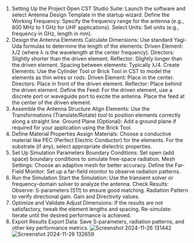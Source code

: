 1. Setting Up the Project
Open CST Studio Suite:
Launch the software and select Antenna Design Template in the startup wizard.
Define the Working Frequency:
Specify the frequency range for the antenna (e.g., 800 MHz to 1 GHz for UHF applications).
Select Units:
Set units (e.g., frequency in GHz, length in mm).
2. Design the Antenna Elements
Calculate Dimensions:
Use standard Yagi-Uda formulas to determine the length of the elements:
Driven Element: λ/2 (where λ is the wavelength at the center frequency).
Directors: Slightly shorter than the driven element.
Reflector: Slightly longer than the driven element.
Spacing between elements: Typically λ/4.
Create Elements:
Use the Cylinder Tool or Brick Tool in CST to model the elements as thin wires or rods.
Driven Element: Place in the center.
Directors: Place in front of the driven element.
Reflector: Place behind the driven element.
Define the Feed:
For the driven element, use a discrete port or waveguide port to excite the antenna.
Place the feed at the center of the driven element.
3. Assemble the Antenna Structure
Align Elements:
Use the Transformations (Translate/Rotate) tool to position elements correctly along a straight line.
Ground Plane (Optional):
Add a ground plane if required for your application using the Brick Tool.
4. Define Material Properties
Assign Materials:
Choose a conductive material like PEC (Perfect Electric Conductor) for the elements.
For the substrate (if any), select appropriate dielectric properties.
5. Set Up Simulation Parameters
Boundary Conditions:
Set open (add space) boundary conditions to simulate free-space radiation.
Mesh Settings:
Choose an adaptive mesh for better accuracy.
Define the Far-Field Monitor:
Set up a far-field monitor to observe radiation patterns.
6. Run the Simulation
Start the Simulation:
Use the transient solver or frequency-domain solver to analyze the antenna.
Check Results:
Observe:
S-parameters (S11) to ensure good matching.
Radiation Pattern to verify directional gain.
Gain and Directivity values.
7. Optimize and Validate
Adjust Dimensions:
If the results are not satisfactory, tweak the element lengths and spacing.
Re-simulate:
Iterate until the desired performance is achieved.
8. Export Results
Export Data:
Save S-parameters, radiation patterns, and other key performance metrics.
![Screenshot 2024-11-26 131442](https://github.com/user-attachments/assets/6408a3d6-f552-41f7-b27f-33a95d7959c4)
![Screenshot 2024-11-26 132659](https://github.com/user-attachments/assets/559f868a-35b8-4084-9351-89d1291407d7)
